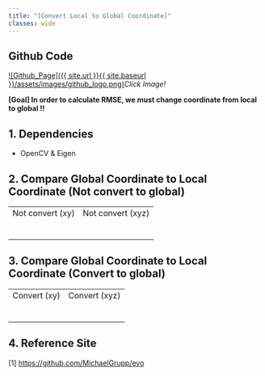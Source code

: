 ```yaml
---
title: "[Convert Local to Global Coordinate]"
classes: wide
---
```


## Github Code 
[![Github_Page]({{ site.url }}{{ site.baseurl }}/assets/images/github_logo.png)](https://github.com/SungJaeShin/TF_conversion.git)*Click Image!*

**[Goal] In order to calculate RMSE, we must change coordinate from local to global !!** 

## 1. Dependencies
- OpenCV & Eigen

## 2. Compare Global Coordinate to Local Coordinate (Not convert to global)
 <table>
    <tr>
       <td> Not convert (xy)</td>
       <td> Not convert (xyz) </td>
    </tr> 
    <tr>
    <td>
    <figure class="align-center">
        <img src="{{ site.url }}{{ site.baseurl }}/assets/images/tf_convert/not_tf_xy.png" alt="">
    </figure> 
    </td>
    <td>
    <figure class="align-center">
        <img src="{{ site.url }}{{ site.baseurl }}/assets/images/tf_convert/not_tf_xyz.png" alt="">
    </figure> 
    </td>
    </tr>
 </table>
   
## 3. Compare Global Coordinate to Local Coordinate (Convert to global)
 <table>
    <tr>
       <td> Convert (xy)</td>
       <td> Convert (xyz) </td>
    </tr> 
    <tr>
    <td>
    <figure class="align-center">
        <img src="{{ site.url }}{{ site.baseurl }}/assets/images/tf_convert/tf_xy.png" alt="">
    </figure> 
    </td>
    <td>
    <figure class="align-center">
        <img src="{{ site.url }}{{ site.baseurl }}/assets/images/tf_convert/tf_xyz.png" alt="">
    </figure> 
    </td>
    </tr>
 </table>

## 4. Reference Site
[1] https://github.com/MichaelGrupp/evo